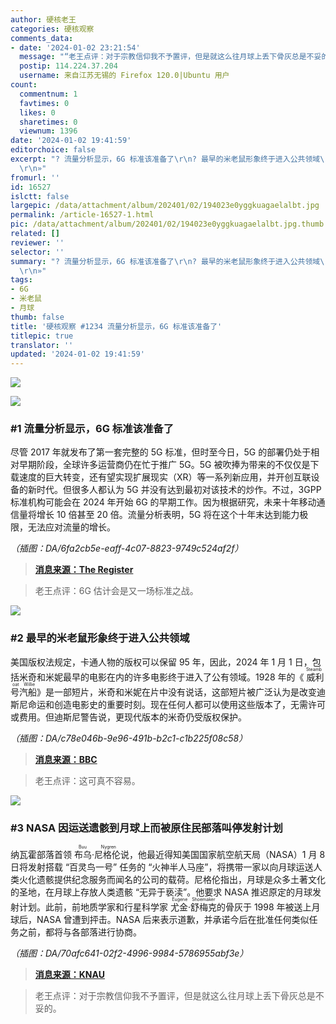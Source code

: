 ```yaml
---
author: 硬核老王
categories: 硬核观察
comments_data:
- date: '2024-01-02 23:21:54'
  message: "“老王点评：对于宗教信仰我不予置评，但是就这么往月球上丢下骨灰总是不妥的。”<br />\r\n<br />\r\n——大海：！@#￥%……&amp;*（）"
  postip: 114.224.37.204
  username: 来自江苏无锡的 Firefox 120.0|Ubuntu 用户
count:
  commentnum: 1
  favtimes: 0
  likes: 0
  sharetimes: 0
  viewnum: 1396
date: '2024-01-02 19:41:59'
editorchoice: false
excerpt: "? 流量分析显示，6G 标准该准备了\r\n? 最早的米老鼠形象终于进入公共领域\r\n? NASA 因运送遗骸到月球上而被原住民部落叫停发射计划\r\n»
  \r\n»"
fromurl: ''
id: 16527
islctt: false
largepic: /data/attachment/album/202401/02/194023e0yggkuagaelalbt.jpg
permalink: /article-16527-1.html
pic: /data/attachment/album/202401/02/194023e0yggkuagaelalbt.jpg.thumb.jpg
related: []
reviewer: ''
selector: ''
summary: "? 流量分析显示，6G 标准该准备了\r\n? 最早的米老鼠形象终于进入公共领域\r\n? NASA 因运送遗骸到月球上而被原住民部落叫停发射计划\r\n»
  \r\n»"
tags:
- 6G
- 米老鼠
- 月球
thumb: false
title: '硬核观察 #1234 流量分析显示，6G 标准该准备了'
titlepic: true
translator: ''
updated: '2024-01-02 19:41:59'
---
```


![](/data/attachment/album/202401/02/194023e0yggkuagaelalbt.jpg)


![](/data/attachment/album/202401/02/194034guj9jzhm00w98318.png)


### #1 流量分析显示，6G 标准该准备了


尽管 2017 年就发布了第一套完整的 5G 标准，但时至今日，5G 的部署仍处于相对早期阶段，全球许多运营商仍在忙于推广 5G。5G 被吹捧为带来的不仅仅是下载速度的巨大转变，还有望实现扩展现实（XR）等一系列新应用，并开创互联设备的新时代。但很多人都认为 5G 并没有达到最初对该技术的炒作。不过，3GPP 标准机构可能会在 2024 年开始 6G 的早期工作。因为根据研究，未来十年移动通信量将增长 10 倍甚至 20 倍。流量分析表明，5G 将在这个十年末达到能力极限，无法应对流量的增长。


*（插图：DA/6fa2cb5e-eaff-4c07-8823-9749c524af2f）*



> 
> **[消息来源：The Register](https://www.theregister.com/2023/12/29/mobile_industry_looks_to_6g/)**
> 
> 
> 



> 
> 老王点评：6G 估计会是又一场标准之战。
> 
> 
> 


![](/data/attachment/album/202401/02/194049gey4sjyzepkjpdqj.png)


### #2 最早的米老鼠形象终于进入公共领域


美国版权法规定，卡通人物的版权可以保留 95 年，因此，2024 年 1 月 1 日，包括米奇和米妮最早的电影在内的许多电影终于进入了公有领域。1928 年的《<ruby> 威利号汽船 <rt>  Steamboat Willie </rt> 》是一部短片，米奇和米妮在片中没有说话，这部短片被广泛认为是改变迪斯尼命运和创造电影史的重要时刻。现在任何人都可以使用这些版本了，无需许可或费用。但迪斯尼警告说，更现代版本的米奇仍受版权保护。</ruby>


*（插图：DA/c78e046b-9e96-491b-b2c1-c1b225f08c58）*



> 
> **[消息来源：BBC](https://www.bbc.co.uk/news/entertainment-arts-67833411)**
> 
> 
> 



> 
> 老王点评：这可真不容易。
> 
> 
> 


![](/data/attachment/album/202401/02/194140nhb6wgbmhcbcbhda.png)


### #3 NASA 因运送遗骸到月球上而被原住民部落叫停发射计划


纳瓦霍部落首领 <ruby> 布乌·尼格伦 <rt>  Buu Nygren </rt></ruby> 说，他最近得知美国国家航空航天局（NASA）1 月 8 日将发射搭载 “百灵鸟一号” 任务的 “火神半人马座”，将携带一家以向月球运送人类火化遗骸提供纪念服务而闻名的公司的载荷。尼格伦指出，月球是众多土著文化的圣地，在月球上存放人类遗骸 “无异于亵渎”。他要求 NASA 推迟原定的月球发射计划。此前，前地质学家和行星科学家 <ruby> 尤金·舒梅克 <rt>  Eugene Shoemaker </rt></ruby> 的骨灰于 1998 年被送上月球后，NASA 曾遭到抨击。NASA 后来表示道歉，并承诺今后在批准任何类似任务之前，都将与各部落进行协商。


*（插图：DA/70afc641-02f2-4996-9984-5786955abf3e）*



> 
> **[消息来源：KNAU](https://www.knau.org/knau-and-arizona-news/2023-12-28/navajo-nation-president-asks-nasa-to-delay-moon-launch-over-possible-human-remains)**
> 
> 
> 



> 
> 老王点评：对于宗教信仰我不予置评，但是就这么往月球上丢下骨灰总是不妥的。
> 
> 
>